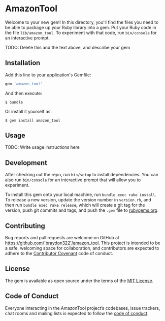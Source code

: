 # AmazonTool

Welcome to your new gem! In this directory, you'll find the files you need to be able to package up your Ruby library into a gem. Put your Ruby code in the file `lib/amazon_tool`. To experiment with that code, run `bin/console` for an interactive prompt.

TODO: Delete this and the text above, and describe your gem

## Installation

Add this line to your application's Gemfile:

```ruby
gem 'amazon_tool'
```

And then execute:

    $ bundle

Or install it yourself as:

    $ gem install amazon_tool

## Usage

TODO: Write usage instructions here

## Development

After checking out the repo, run `bin/setup` to install dependencies. You can also run `bin/console` for an interactive prompt that will allow you to experiment.

To install this gem onto your local machine, run `bundle exec rake install`. To release a new version, update the version number in `version.rb`, and then run `bundle exec rake release`, which will create a git tag for the version, push git commits and tags, and push the `.gem` file to [rubygems.org](https://rubygems.org).

## Contributing

Bug reports and pull requests are welcome on GitHub at https://github.com/'braydon322'/amazon_tool. This project is intended to be a safe, welcoming space for collaboration, and contributors are expected to adhere to the [Contributor Covenant](http://contributor-covenant.org) code of conduct.

## License

The gem is available as open source under the terms of the [MIT License](http://opensource.org/licenses/MIT).

## Code of Conduct

Everyone interacting in the AmazonTool project’s codebases, issue trackers, chat rooms and mailing lists is expected to follow the [code of conduct](https://github.com/'braydon322'/amazon_tool/blob/master/CODE_OF_CONDUCT.md).
